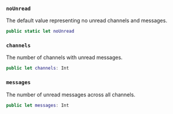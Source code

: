 
### `noUnread`

The default value representing no unread channels and messages.

``` swift
public static let noUnread 
```

### `channels`

The number of channels with unread messages.

``` swift
public let channels: Int
```

### `messages`

The number of unread messages across all channels.

``` swift
public let messages: Int
